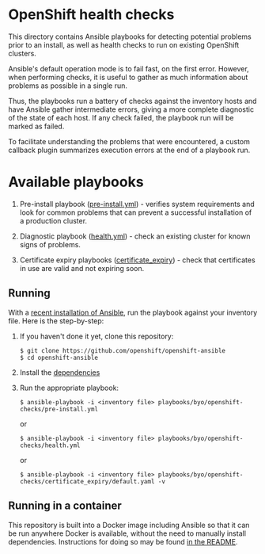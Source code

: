 # OpenShift health checks

This directory contains Ansible playbooks for detecting potential problems prior
to an install, as well as health checks to run on existing OpenShift clusters.

Ansible's default operation mode is to fail fast, on the first error. However,
when performing checks, it is useful to gather as much information about
problems as possible in a single run.

Thus, the playbooks run a battery of checks against the inventory hosts and have
Ansible gather intermediate errors, giving a more complete diagnostic of the
state of each host. If any check failed, the playbook run will be marked as
failed.

To facilitate understanding the problems that were encountered, a custom
callback plugin summarizes execution errors at the end of a playbook run.

# Available playbooks

1. Pre-install playbook ([pre-install.yml](pre-install.yml)) - verifies system
   requirements and look for common problems that can prevent a successful
   installation of a production cluster.

2. Diagnostic playbook ([health.yml](health.yml)) - check an existing cluster
   for known signs of problems.

3. Certificate expiry playbooks ([certificate_expiry](certificate_expiry)) -
   check that certificates in use are valid and not expiring soon.

## Running

With a [recent installation of Ansible](../../../README.md#setup), run the playbook
against your inventory file. Here is the step-by-step:

1. If you haven't done it yet, clone this repository:

    ```console
    $ git clone https://github.com/openshift/openshift-ansible
    $ cd openshift-ansible
    ```

2. Install the [dependencies](../../../README.md#setup)

3. Run the appropriate playbook:

    ```console
    $ ansible-playbook -i <inventory file> playbooks/byo/openshift-checks/pre-install.yml
    ```

    or

    ```console
    $ ansible-playbook -i <inventory file> playbooks/byo/openshift-checks/health.yml
    ```

    or

    ```console
    $ ansible-playbook -i <inventory file> playbooks/byo/openshift-checks/certificate_expiry/default.yaml -v
    ```

## Running in a container

This repository is built into a Docker image including Ansible so that it can
be run anywhere Docker is available, without the need to manually install dependencies.
Instructions for doing so may be found [in the README](../../../README_CONTAINER_IMAGE.md).

